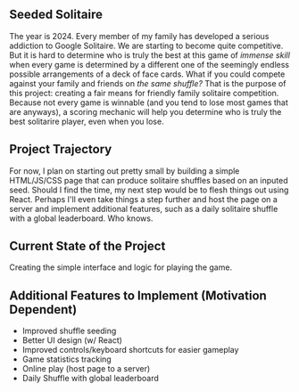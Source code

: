 ## Seeded Solitaire
The year is 2024. Every member of my family has developed a serious addiction to Google Solitaire. We are starting to become quite competitive. But it is hard to determine who is truly the best at this game of *immense skill* when every game is determined by a different one of the seemingly endless possible arrangements of a deck of face cards. What if you could compete against your family and friends on *the same shuffle?* That is the purpose of this project: creating a fair means for friendly family solitaire competition. Because not every game is winnable (and you tend to lose most games that are anyways), a scoring mechanic will help you determine who is truly the best solitarire player, even when you lose.

## Project Trajectory
For now, I plan on starting out pretty small by building a simple HTML/JS/CSS page that can produce solitaire shuffles based on an inputed seed. Should I find the time, my next step would be to flesh things out using React. Perhaps I'll even take things a step further and host the page on a server and implement additional features, such as a daily solitaire shuffle with a global leaderboard. Who knows.

## Current State of the Project
Creating the simple interface and logic for playing the game.

## Additional Features to Implement (Motivation Dependent)
- Improved shuffle seeding
- Better UI design (w/ React)
- Improved controls/keyboard shortcuts for easier gameplay
- Game statistics tracking
- Online play (host page to a server)
- Daily Shuffle with global leaderboard